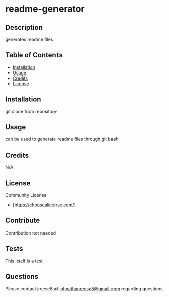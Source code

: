 # readme-generator
  

  ## Description
  generates readme files
  

  ## Table of Contents

  - [Installation](#installation)
  - [Usage](#usage)
  - [Credits](#credits)
  - [License](#license)

  ## Installation
  git clone from repository
  

  ## Usage
  can be used to generate readme files through git bash
  

  ## Credits
  N/A
  

  ## License
  Community License
  
  - [https://choosealicense.com/]

  ## Contribute
  Contribution not needed
  

  ## Tests
  This itself is a test
  

  ## Questions
  Please contact jreese8
   at johnathanreese8@gmail.com
   regarding questions.

